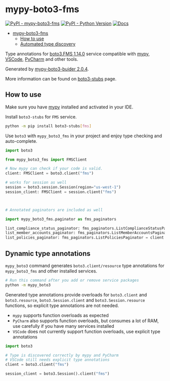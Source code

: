 # mypy-boto3-fms

[![PyPI - mypy-boto3-fms](https://img.shields.io/pypi/v/mypy-boto3-fms.svg?color=blue)](https://pypi.org/project/mypy-boto3-fms)
[![PyPI - Python Version](https://img.shields.io/pypi/pyversions/mypy-boto3-fms.svg?color=blue)](https://pypi.org/project/mypy-boto3-fms)
[![Docs](https://img.shields.io/readthedocs/mypy-boto3-builder.svg?color=blue)](https://mypy-boto3-builder.readthedocs.io/)

- [mypy-boto3-fms](#mypy-boto3-fms)
  - [How to use](#how-to-use)
  - [Automated type discovery](#automated-type-discovery)

Type annotations for
[boto3.FMS 1.14.0](https://boto3.amazonaws.com/v1/documentation/api/1.14.0/reference/services/fms.html#FMS) service
compatible with [mypy](https://github.com/python/mypy), [VSCode](https://code.visualstudio.com/),
[PyCharm](https://www.jetbrains.com/pycharm/) and other tools.

Generated by [mypy-boto3-buider 2.0.4](https://github.com/vemel/mypy_boto3_builder).

More information can be found on [boto3-stubs](https://pypi.org/project/boto3-stubs/) page.

## How to use

Make sure you have [mypy](https://github.com/python/mypy) installed and activated in your IDE.

Install `boto3-stubs` for `FMS` service.

```bash
python -m pip install boto3-stubs[fms]
```

Use `boto3` with `mypy_boto3_fms` in your project and enjoy type checking and auto-complete.

```python
import boto3

from mypy_boto3_fms import FMSClient

# Now mypy can check if your code is valid.
client: FMSClient = boto3.client("fms")

# works for session as well
session = boto3.session.Session(region="us-west-1")
session_client: FMSClient = session.client("fms")



# Annotated paginators are included as well

import mypy_boto3_fms.paginator as fms_paginators

list_compliance_status_paginator: fms_paginators.ListComplianceStatusPaginator = client.get_paginator("list_compliance_status")
list_member_accounts_paginator: fms_paginators.ListMemberAccountsPaginator = client.get_paginator("list_member_accounts")
list_policies_paginator: fms_paginators.ListPoliciesPaginator = client.get_paginator("list_policies")
```

## Dynamic type annotations

`mypy_boto3` command generates `boto3.client/resource` type annotations for
`mypy_boto3_fms` and other installed services.

```bash
# Run this command after you add or remove service packages
python -m mypy_boto3
```

Generated type annotations provide overloads for `boto3.client` and `boto3.resource`,
`boto3.Session.client` and `boto3.Session.resource` functions,
so explicit type annotations are not needed.

- `mypy` supports function overloads as expected
- `PyCharm` also supports function overloads, but consumes a lot of RAM, use carefully if you have many services installed
- `VSCode` does not currently support function overloads, use explicit type annotations

```python
import boto3

# Type is discovered correctly by mypy and PyCharm
# VSCode still needs explicit type annotations
client = boto3.client("fms")

session_client = boto3.Session().client("fms")
```